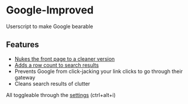 # Google-Improved
Userscript to make Google bearable

## Features

* [Nukes the front page to a cleaner version](http://i.imgur.com/fgsWS8O.png)
* [Adds a row count to search results](http://i.imgur.com/nLWKumq.png)
* Prevents Google from click-jacking your link clicks to go through their gateway
* Cleans search results of clutter

All toggleable through the [settings](https://i.imgur.com/axXLIwy.png) (ctrl+alt+i)